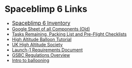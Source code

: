 # Spaceblimp 6 Links

- [<span style="font-size: larger;">Spaceblimp 6
  Inventory</span>](HacDC_Spaceblimp_6/Inventory "wikilink")
- [Google Sheet of all Components
  (Old)](https://docs.google.com/spreadsheets/d/1pbtn7ECg-q11PLaRodAbiNXFW9PaxQSlg8VCRAd21Sg/edit?usp=sharing)
- [Tasks Remaining, Packing List and Pre-Flight
  Checklists](https://docs.google.com/spreadsheets/d/1BQv9Xoai6OZGo2BUsdv4KgaQJMtmi-Nc9BOMlU3g7ck/edit#gid=305391310)
- [High Altitude Balloon
  Tutorial](http://www.societyofrobots.com/space_balloon_index.shtml)
- [UK High Altitude Society](https://ukhas.org.uk/start)
- [Launch-1 Requirements
  Document](https://docs.google.com/document/d/1EGhUQox9DJGGkCbgrxbmYndZsCYtG07EMc2XpRJeM9E/edit?usp=sharing)
- [GSBC Regulations
  Overview](http://community.balloonchallenge.org/t/regulations-overview-including-contacting-the-us-faa/676)
- [Intro to ballooning](http://www.daveakerman.com/?p=1732)